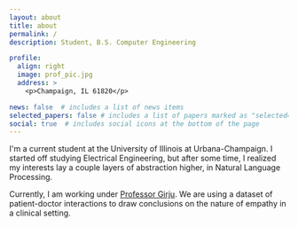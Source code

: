```yaml
---
layout: about
title: about
permalink: /
description: Student, B.S. Computer Engineering

profile:
  align: right
  image: prof_pic.jpg
  address: >
    <p>Champaign, IL 61820</p>

news: false  # includes a list of news items
selected_papers: false # includes a list of papers marked as "selected={true}"
social: true  # includes social icons at the bottom of the page
---
```


I'm a current student at the University of Illinois at Urbana-Champaign. I started off studying Electrical Engineering, but after some time, I realized my interests lay a couple
layers of abstraction higher, in Natural Language Processing.

Currently, I am working under [Professor Girju](https://experts.illinois.edu/en/persons/corina-r-girju). We are using a dataset of patient-doctor interactions to 
draw conclusions on the nature of empathy in a clinical setting.